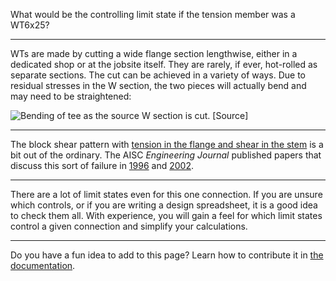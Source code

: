 What would be the controlling limit state if the tension member was a WT6x25?

--------------------------------------------------------------------------------

WTs are made by cutting a wide flange section lengthwise, either in a dedicated shop
or at the jobsite itself.
They are rarely, if ever, hot-rolled as separate sections.
The cut can be achieved in a variety of ways.
Due to residual stresses in the W section, the two pieces will actually bend
and may need to be straightened:

![Bending of tee as the source W section is cut. \[[Source](https://www.youtube.com/watch?v=x3qNUgCmbDY)\]](./bending-of-tee-when-cut.gif)

--------------------------------------------------------------------------------

The block shear pattern with [tension in the flange and shear in the stem](#Block-shear-1)
is a bit out of the ordinary. The AISC *Engineering Journal* published papers that discuss
this sort of failure in [1996](https://www.aisc.org/Block-Shear-of-Structural-Tees-in-Tension-Alternate-Paths)
and [2002](https://www.aisc.org/Block-Shear-Net-Section-Capacities-of-Struct-Tees-in-Tension-Test-Results-Code-Implications).

--------------------------------------------------------------------------------

There are a lot of limit states even for this one connection.
If you are unsure which controls, or if you are writing a design spreadsheet, it is a good idea to check them all.
With experience, you will gain a feel for which limit states control a given connection and simplify your calculations.

--------------------------------------------------------------------------------

Do you have a fun idea to add to this page? Learn how to contribute it in [the documentation](../docs/#Adding-a-more-fun-item).
